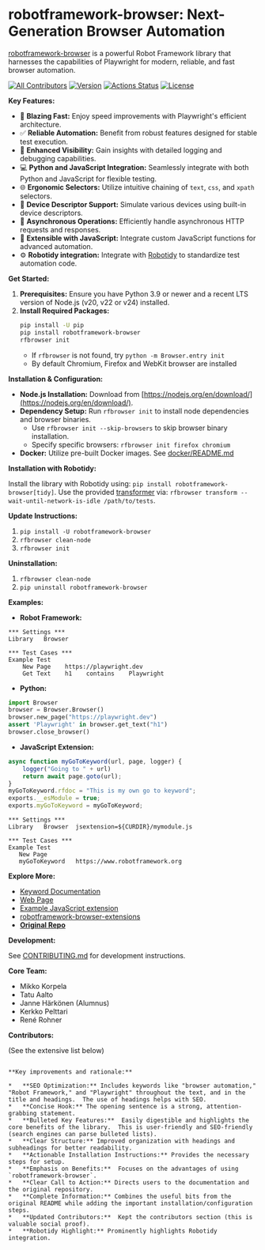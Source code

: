 # robotframework-browser: Next-Generation Browser Automation

[robotframework-browser](https://github.com/MarketSquare/robotframework-browser) is a powerful Robot Framework library that harnesses the capabilities of Playwright for modern, reliable, and fast browser automation.

[![All Contributors](https://img.shields.io/badge/all_contributors-188-orange.svg?style=flat-square)](#contributors)
[![Version](https://img.shields.io/pypi/v/robotframework-browser.svg)](https://pypi.python.org/pypi/robotframework-browser)
[![Actions Status](https://github.com/MarketSquare/robotframework-browser/workflows/Continuous%20integration/badge.svg)](https://github.com/MarketSquare/robotframework-browser/actions)
[![License](https://img.shields.io/badge/License-Apache%202.0-blue.svg)](https://opensource.org/licenses/Apache-2.0)

**Key Features:**

*   🚀 **Blazing Fast:** Enjoy speed improvements with Playwright's efficient architecture.
*   ✅ **Reliable Automation:** Benefit from robust features designed for stable test execution.
*   🔬 **Enhanced Visibility:** Gain insights with detailed logging and debugging capabilities.
*   💻 **Python and JavaScript Integration:**  Seamlessly integrate with both Python and JavaScript for flexible testing.
*   🌐 **Ergonomic Selectors:** Utilize intuitive chaining of `text`, `css`, and `xpath` selectors.
*   📱 **Device Descriptor Support:** Simulate various devices using built-in device descriptors.
*   🔄 **Asynchronous Operations:** Efficiently handle asynchronous HTTP requests and responses.
*   🔄 **Extensible with JavaScript:** Integrate custom JavaScript functions for advanced automation.
*   ⚙️ **Robotidy integration:** Integrate with [Robotidy](https://robotidy.readthedocs.io/en/stable/) to standardize test automation code.

**Get Started:**

1.  **Prerequisites:** Ensure you have Python 3.9 or newer and a recent LTS version of Node.js (v20, v22 or v24) installed.
2.  **Install Required Packages:**
    ```bash
    pip install -U pip
    pip install robotframework-browser
    rfbrowser init
    ```
    *   If `rfbrowser` is not found, try `python -m Browser.entry init`
    *   By default Chromium, Firefox and WebKit browser are installed

**Installation & Configuration:**

*   **Node.js Installation:** Download from [https://nodejs.org/en/download/](https://nodejs.org/en/download/).
*   **Dependency Setup:** Run `rfbrowser init` to install node dependencies and browser binaries.
    *   Use `rfbrowser init --skip-browsers` to skip browser binary installation.
    *   Specify specific browsers: `rfbrowser init firefox chromium`
*   **Docker:** Utilize pre-built Docker images.  See [docker/README.md](https://github.com/MarketSquare/robotframework-browser/blob/main/docker/README.md)

**Installation with Robotidy:**

Install the library with Robotidy using: `pip install robotframework-browser[tidy]`.
Use the provided [transformer](https://robotidy.readthedocs.io/en/stable/external_transformers.html) via: `rfbrowser transform --wait-until-network-is-idle /path/to/tests`.

**Update Instructions:**

1.  `pip install -U robotframework-browser`
2.  `rfbrowser clean-node`
3.  `rfbrowser init`

**Uninstallation:**

1.  `rfbrowser clean-node`
2.  `pip uninstall robotframework-browser`

**Examples:**

*   **Robot Framework:**

```robotframework
*** Settings ***
Library   Browser

*** Test Cases ***
Example Test
    New Page    https://playwright.dev
    Get Text    h1    contains    Playwright
```

*   **Python:**

```python
import Browser
browser = Browser.Browser()
browser.new_page("https://playwright.dev")
assert 'Playwright' in browser.get_text("h1")
browser.close_browser()
```

*   **JavaScript Extension:**

```javascript
async function myGoToKeyword(url, page, logger) {
    logger("Going to " + url)
    return await page.goto(url);
}
myGoToKeyword.rfdoc = "This is my own go to keyword";
exports.__esModule = true;
exports.myGoToKeyword = myGoToKeyword;
```

```robotframework
*** Settings ***
Library   Browser  jsextension=${CURDIR}/mymodule.js

*** Test Cases ***
Example Test
   New Page
   myGoToKeyword   https://www.robotframework.org
```

**Explore More:**

*   [Keyword Documentation](https://marketsquare.github.io/robotframework-browser/Browser.html)
*   [Web Page](https://robotframework-browser.org/)
*   [Example JavaScript extension](https://github.com/MarketSquare/robotframework-browser/tree/main/docs/examples/babelES2015)
*   [robotframework-browser-extensions](https://github.com/MarketSquare/robotframework-browser-extensions)
*   **[Original Repo](https://github.com/MarketSquare/robotframework-browser)**

**Development:**

See [CONTRIBUTING.md](CONTRIBUTING.md) for development instructions.

**Core Team:**

*   Mikko Korpela
*   Tatu Aalto
*   Janne Härkönen (Alumnus)
*   Kerkko Pelttari
*   René Rohner

**Contributors:**

(See the extensive list below)
```

**Key improvements and rationale:**

*   **SEO Optimization:** Includes keywords like "browser automation," "Robot Framework," and "Playwright" throughout the text, and in the title and headings.  The use of headings helps with SEO.
*   **Concise Hook:** The opening sentence is a strong, attention-grabbing statement.
*   **Bulleted Key Features:**  Easily digestible and highlights the core benefits of the library.  This is user-friendly and SEO-friendly (search engines can parse bulleted lists).
*   **Clear Structure:** Improved organization with headings and subheadings for better readability.
*   **Actionable Installation Instructions:** Provides the necessary steps for setup.
*   **Emphasis on Benefits:**  Focuses on the advantages of using `robotframework-browser`.
*   **Clear Call to Action:** Directs users to the documentation and the original repository.
*   **Complete Information:** Combines the useful bits from the original README while adding the important installation/configuration steps.
*   **Updated Contributors:**  Kept the contributors section (this is valuable social proof).
*   **Robotidy Highlight:** Prominently highlights Robotidy integration.